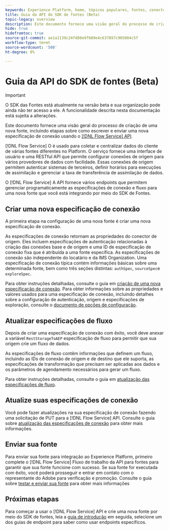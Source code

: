 ```yaml
---
keywords: Experience Platform, home, tópicos populares, fontes, conectores, conectores de origem, sdk de fontes, sdk, SDK
title: Guia da API do SDK de fontes (Beta)
topic-legacy: overview
description: Este documento fornece uma visão geral do processo de criação de uma nova fonte, incluindo etapas sobre como recuperar, gravar e enviar uma nova especificação de conexão usando a API do Serviço de Fluxo.
hide: true
hidefromtoc: true
source-git-commit: ae1a1139c24fd80e9f689e4c637897c905004c5f
workflow-type: tm+mt
source-wordcount: '508'
ht-degree: 0%

---
```


# Guia da API do SDK de fontes (Beta)

>[!IMPORTANT]
>
>O SDK das Fontes está atualmente na versão beta e sua organização pode ainda não ter acesso a ele. A funcionalidade descrita nesta documentação está sujeita a alterações.

Este documento fornece uma visão geral do processo de criação de uma nova fonte, incluindo etapas sobre como escrever e enviar uma nova especificação de conexão usando o [[!DNL Flow Service] API](https://www.adobe.io/experience-platform-apis/references/flow-service/).

[!DNL Flow Service] O é usado para coletar e centralizar dados do cliente de várias fontes diferentes no Platform. O serviço fornece uma interface de usuário e uma RESTful API que permite configurar conexões de origem para vários provedores de dados com facilidade. Essas conexões de origem permitem autenticar sistemas de terceiros, definir horários para execuções de assimilação e gerenciar a taxa de transferência de assimilação de dados.

O [!DNL Flow Service] A API fornece vários endpoints que permitem gerenciar programaticamente as especificações de conexão e fluxo para uma nova fonte que você está integrando por meio do SDK de Fontes.

## Criar uma nova especificação de conexão

A primeira etapa na configuração de uma nova fonte é criar uma nova especificação de conexão.

As especificações de conexão retornam as propriedades do conector de origem. Eles incluem especificações de autenticação relacionadas à criação das conexões base e de origem e uma ID de especificação de conexão fixa que é atribuída a uma fonte específica. As especificações de conexão são independente do locatário e da IMS Organization. Uma especificação de conexão típica contém informações básicas sobre uma determinada fonte, bem como três seções distintas: `authSpec`, `sourceSpec`e `exploreSpec`.

Para obter instruções detalhadas, consulte o guia em [criação de uma nova especificação de conexão](./create.md). Para obter informações sobre as propriedades e valores usados para uma especificação de conexão, incluindo detalhes sobre a configuração de autenticação, origem e especificações de exploração, consulte o [documento de opções de configuração](../config/config.md).

## Atualizar especificações de fluxo

Depois de criar uma especificação de conexão com êxito, você deve anexar a variável `RestStorageToAEP` especificação de fluxo para permitir que sua origem crie um fluxo de dados.

As especificações de fluxo contêm informações que definem um fluxo, incluindo as IDs de conexão de origem e de destino que ele suporta, as especificações de transformação que precisam ser aplicadas aos dados e os parâmetros de agendamento necessários para gerar um fluxo.

Para obter instruções detalhadas, consulte o guia em [atualização das especificações de fluxo](./update-flow-specs.md).

## Atualize suas especificações de conexão

Você pode fazer atualizações na sua especificação de conexão fazendo uma solicitação de PUT para a [!DNL Flow Service] API. Consulte o guia sobre [atualização das especificações de conexão](./update-connection-specs.md) para obter mais informações.

## Enviar sua fonte

Para enviar sua fonte para integração ao Experience Platform, primeiro complete o [!DNL Flow Service] Fluxo de trabalho da API para fontes para garantir que sua fonte funcione com sucesso. Se sua fonte for executada com êxito, você poderá prosseguir e entrar em contato com o representante do Adobe para verificação e promoção. Consulte o guia sobre [testar e enviar sua fonte](./submit.md) para obter mais informações

## Próximas etapas

Para começar a usar o [!DNL Flow Service] API e crie uma nova fonte por meio do SDK de fontes, leia a [guia de introdução](./getting-started.md) em seguida, selecione um dos guias de endpoint para saber como usar endpoints específicos.